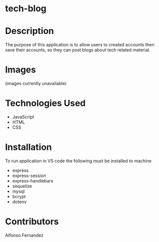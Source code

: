 # tech-blog
# Description
The purpose of this application is to allow users to created accounts then save their accounts, so they can post blogs about tech related material.
# Images
(images currently unavailable)
# Technologies Used
* JavaScript
* HTML
* CSS
# Installation
To run application in VS code the following must be installed to machine
* express
* express-session
* express-handlebars
* sequelize
* mysql
* bcrypt
* dotenv
# Contributors
Alfonso Fernandez